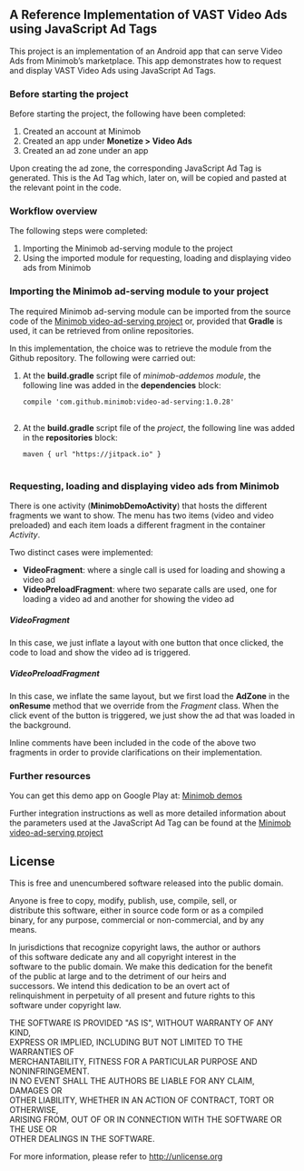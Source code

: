 <div id="D-adtag-refimp">
<h2>A Reference Implementation of VAST Video Ads using JavaScript Ad Tags</h2>
    <p>This project is an implementation of an Android app that can serve Video Ads from Minimob’s marketplace. This app demonstrates how to request and display VAST Video Ads using JavaScript Ad Tags.</p>
<h3>Before starting the project</h3>
    <p>Before starting the project, the following have been completed:</p>
<ol>
    <li>Created an account at Minimob </li>
    <li>Created an app under <strong>Monetize &gt; Video Ads</strong> </li>
    <li>Created an ad zone under an app</li>
</ol>
    <p>Upon creating the ad zone, the corresponding JavaScript Ad Tag is generated. This is the Ad Tag which, later on, will be copied and pasted at the relevant point in the code.</p>
<h3>Workflow overview</h3>
    <p>The following steps were completed:</p>
<ol>
    <li>Importing the Minimob ad-serving module to the project</li>
    <li>Using the imported module for requesting, loading and displaying video ads from Minimob </li>
</ol>
<h3>Importing the Minimob ad-serving module to your project</h3>
    <p>The required Minimob ad-serving module can be imported from the source code of the <a href="https://github.com/minimob/video-ad-serving" target="_blank">Minimob video-ad-serving project</a> or, provided that <strong>Gradle</strong> is used, it can be retrieved from online repositories.</p>
    <p>In this implementation, the choice was to retrieve the module from the Github repository. The following were carried out:</p>
<ol>
    <li>At the <strong>build.gradle</strong> script file of <em>minimob-addemos module</em>, the following line was added in the <strong>dependencies</strong> block:</li>
<pre class="prettyprint linenums=5">
<code>compile 'com.github.minimob:video-ad-serving:1.0.28'
</code>
</pre>
    <li>At the <strong>build.gradle</strong> script file of the <em>project</em>, the following line was added in the <strong>repositories</strong> block:</li>
<pre class="prettyprint linenums=5">
<code>maven { url "https://jitpack.io" }
</code>
</pre>
</ol>
<h3>Requesting, loading and displaying video ads from Minimob</h3>
    <p>There is one activity (<strong>MinimobDemoActivity</strong>) that hosts the different fragments we want to show. The menu has two items (video and video preloaded) and each item loads a different fragment in the container <em>Activity</em>.</p>
    <p>Two distinct cases were implemented:</p>
<ul>
    <li><strong>VideoFragment</strong>: where a single call is used for loading and showing a video ad</li>
    <li><strong>VideoPreloadFragment</strong>: where two separate calls are used, one for loading a video ad and another for showing the video ad  </li>
</ul>
<h5>VideoFragment</h5>
    <p>In this case, we just inflate a layout with one button that once clicked, the code to load and show the video ad is triggered.</p>
<h5>VideoPreloadFragment</h5>
    <p>In this case, we inflate the same layout, but we first load the <strong>AdZone</strong> in the <strong>onResume</strong> method that we override from the <em>Fragment</em> class. When the click event of the button is triggered, we just show the ad that was loaded in the background.</p>
    <p>Inline comments have been included in the code of the above two fragments in order to provide clarifications on their implementation.</p>
<h3>Further resources</h3>
    <p>You can get this demo app on Google Play at: <a href="https://play.google.com/store/apps/details?id=com.minimob.addemos" target="_blank">Minimob demos</a></p>
    <p>Further integration instructions as well as more detailed information about the parameters used at the JavaScript Ad Tag can be found at the <a href="https://github.com/minimob/video-ad-serving" target="_blank">Minimob video-ad-serving project</a></p>
</div>
<div id="D-adtag-license">
<h2>License</h2>
    <p>This is free and unencumbered software released into the public domain.</p>
    <p>Anyone is free to copy, modify, publish, use, compile, sell, or<br />
distribute this software, either in source code form or as a compiled<br />
binary, for any purpose, commercial or non-commercial, and by any<br />
means.</p>
    <p>In jurisdictions that recognize copyright laws, the author or authors<br />
of this software dedicate any and all copyright interest in the<br />
software to the public domain. We make this dedication for the benefit<br />
of the public at large and to the detriment of our heirs and<br />
successors. We intend this dedication to be an overt act of<br />
relinquishment in perpetuity of all present and future rights to this<br />
software under copyright law.</p>
    <p>THE SOFTWARE IS PROVIDED "AS IS", WITHOUT WARRANTY OF ANY KIND,<br />
EXPRESS OR IMPLIED, INCLUDING BUT NOT LIMITED TO THE WARRANTIES OF<br />
MERCHANTABILITY, FITNESS FOR A PARTICULAR PURPOSE AND NONINFRINGEMENT.<br />
IN NO EVENT SHALL THE AUTHORS BE LIABLE FOR ANY CLAIM, DAMAGES OR<br />
OTHER LIABILITY, WHETHER IN AN ACTION OF CONTRACT, TORT OR OTHERWISE,<br />
ARISING FROM, OUT OF OR IN CONNECTION WITH THE SOFTWARE OR THE USE OR<br />
OTHER DEALINGS IN THE SOFTWARE.</p>
    <p>For more information, please refer to <a href="http://unlicense.org/" target="_blank">http://unlicense.org</a></p>
</div>

